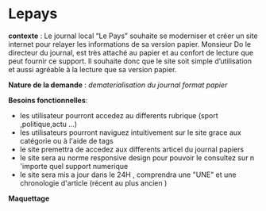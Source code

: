 # Lepays


**contexte** : Le journal local “Le Pays” souhaite se moderniser et créer un site internet pour relayer les informations de sa version papier. Monsieur Do le directeur du journal, est très attaché au papier et au confort de lecture que peut fournir ce support. Il souhaite donc que le site soit simple d’utilisation et aussi agréable à la lecture que sa version papier.

**Nature de la demande** : *dematerialisation du journal format papier* 

**Besoins fonctionnelles**:
* les utilisateur pourront accedez au differents rubrique (sport ,politique,actu ...)
* les utilisateurs pourront naviguez intuitivement sur le site grace aux catégorie ou à l'aide de tags
* le site premettra de accedez aux differents articel du journal papiers
* le site sera au norme responsive design pour pouvoir le consultez sur n 'importe quel support numerique 
* le site sera mis a jour dans le 24H , comprendra une "UNE" et une chronologie d'article (récent au plus ancien )
    


**Maquettage** 